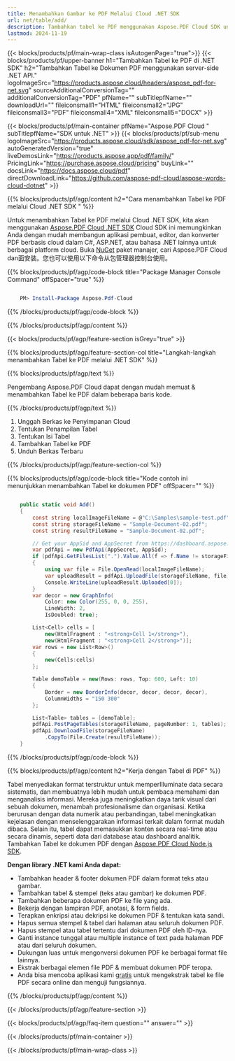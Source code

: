 ```yaml
---
title: Menambahkan Gambar ke PDF Melalui Cloud .NET SDK
url: net/table/add/
description: Tambahkan tabel ke PDF menggunakan Aspose.PDF Cloud SDK untuk .NET. Buat tata letak terstruktur secara dinamis di dokumen.
lastmod: 2024-11-19
---
```


{{< blocks/products/pf/main-wrap-class isAutogenPage="true">}}
{{< blocks/products/pf/upper-banner h1="Tambahkan Tabel ke PDF di .NET SDK" h2="Tambahkan Tabel ke Dokumen PDF menggunakan server-side .NET API." logoImageSrc="https://products.aspose.cloud/headers/aspose_pdf-for-net.svg" sourceAdditionalConversionTag="" additionalConversionTag="PDF" pfName="" subTitlepfName="" downloadUrl="" fileiconsmall1="HTML" fileiconsmall2="JPG" fileiconsmall3="PDF" fileiconsmall4="XML" fileiconsmall5="DOCX" >}}

{{< blocks/products/pf/main-container pfName="Aspose.PDF Cloud " subTitlepfName="SDK untuk .NET" >}}
{{< blocks/products/pf/sub-menu logoImageSrc="https://products.aspose.cloud/sdk/aspose_pdf-for-net.svg"
autoGeneratedVersion="true"
liveDemosLink="https://products.aspose.app/pdf/family/" PricingLink="https://purchase.aspose.cloud/pricing" buyLink="" docsLink="https://docs.aspose.cloud/pdf"  directDownloadLink="https://github.com/aspose-pdf-cloud/aspose-words-cloud-dotnet" >}}

{{% blocks/products/pf/agp/content h2="Cara menambahkan Tabel ke PDF melalui Cloud .NET SDK " %}}

Untuk menambahkan Tabel ke PDF melalui Cloud .NET SDK, kita akan menggunakan
[Aspose.PDF Cloud .NET SDK](https://products.aspose.cloud/pdf/net/)
Cloud SDK ini memungkinkan Anda dengan mudah membangun aplikasi pembuat, editor, dan konverter PDF berbasis cloud dalam C#, ASP.NET, atau bahasa .NET lainnya untuk berbagai platform cloud. Buka
[NuGet](https://www.nuget.org/packages/Aspose.Pdf-Cloud)
paket manajer, cari
Aspose.PDF Cloud
dan面安装。您也可以使用以下命令从包管理器控制台使用。

{{% blocks/products/pf/agp/code-block title="Package Manager Console Command" offSpacer="true" %}}

```powershell

    PM> Install-Package Aspose.Pdf-Cloud

```

{{% /blocks/products/pf/agp/code-block %}}

{{% /blocks/products/pf/agp/content %}}

{{< blocks/products/pf/agp/feature-section isGrey="true" >}}

{{% blocks/products/pf/agp/feature-section-col title="Langkah-langkah menambahkan Tabel ke PDF melalui .NET SDK" %}}

{{% blocks/products/pf/agp/text %}}

Pengembang Aspose.PDF Cloud dapat dengan mudah memuat & menambahkan Tabel ke PDF dalam beberapa baris kode.

{{% /blocks/products/pf/agp/text %}}

1. Unggah Berkas ke Penyimpanan Cloud
1. Tentukan Penampilan Tabel
1. Tentukan Isi Tabel
1. Tambahkan Tabel ke PDF
1. Unduh Berkas Terbaru

{{% /blocks/products/pf/agp/feature-section-col %}}

{{% blocks/products/pf/agp/code-block title="Kode contoh ini menunjukkan menambahkan Tabel ke dokumen PDF" offSpacer="" %}}

```cs

    public static void Add()
    {
        const string localImageFileName = @"C:\Samples\sample-test.pdf";
        const string storageFileName = "Sample-Document-02.pdf";
        const string resultFileName = "Sample-Document-02.pdf";

        // Get your AppSid and AppSecret from https://dashboard.aspose.cloud (free registration required).
        var pdfApi = new PdfApi(AppSecret, AppSid);
        if (pdfApi.GetFilesList(".").Value.All(f => f.Name != storageFileName))
        {
            using var file = File.OpenRead(localImageFileName);
            var uploadResult = pdfApi.UploadFile(storageFileName, file);
            Console.WriteLine(uploadResult.Uploaded[0]);
        }
        var decor = new GraphInfo(
            Color: new Color(255, 0, 0, 255),
            LineWidth: 2,
            IsDoubled: true);

        List<Cell> cells = [
            new(HtmlFragment : "<strong>Cell 1</strong>"),
            new(HtmlFragment : "<strong>Cell 2</strong>")];
        var rows = new List<Row>()
        {
            new(Cells:cells)
        };

        Table demoTable = new(Rows: rows, Top: 600, Left: 10)
        {
            Border = new BorderInfo(decor, decor, decor, decor),
            ColumnWidths = "150 300"
        };

        List<Table> tables = [demoTable];
        pdfApi.PostPageTables(storageFileName, pageNumber: 1, tables);
        pdfApi.DownloadFile(storageFileName)
            .CopyTo(File.Create(resultFileName));
    }
```

{{% /blocks/products/pf/agp/code-block %}}

{{% blocks/products/pf/agp/content h2="Kerja dengan Tabel di PDF" %}}

Tabel menyediakan format terstruktur untuk memperIlluminate data secara sistematis, dan membuatnya lebih mudah untuk pembaca memahami dan menganalisis informasi. Mereka juga meningkatkan daya tarik visual dari sebuah dokumen, menambah profesionalisme dan organisasi. Ketika berurusan dengan data numerik atau perbandingan, tabel meningkatkan kejelasan dengan menselenggarakan informasi terkait dalam format mudah dibaca. Selain itu, tabel dapat memasukkan konten secara real-time atau secara dinamis, seperti data dari database atau dashboard analitik.
Tambahkan Tabel ke dokumen PDF dengan [Aspose.PDF Cloud Node.js SDK](https://products.aspose.cloud/pdf/net/).

**Dengan library .NET kami Anda dapat:**

+ Tambahkan header & footer dokumen PDF dalam format teks atau gambar.
+ Tambahkan tabel & stempel (teks atau gambar) ke dokumen PDF.
+ Tambahkan beberapa dokumen PDF ke file yang ada.
+ Bekerja dengan lampiran PDF, anotasi, & form fields.
+ Terapkan enkripsi atau dekripsi ke dokumen PDF & tentukan kata sandi.
+ Hapus semua stempel & tabel dari halaman atau seluruh dokumen PDF.
+ Hapus stempel atau tabel tertentu dari dokumen PDF oleh ID-nya.
+ Ganti instance tunggal atau multiple instance of text pada halaman PDF atau dari seluruh dokumen.
+ Dukungan luas untuk mengonversi dokumen PDF ke berbagai format file lainnya.
+ Ekstrak berbagai elemen file PDF & membuat dokumen PDF teropa.
+ Anda bisa mencoba aplikasi kami [gratis](https://products.aspose.app/pdf/table-extraction) untuk mengekstrak tabel ke file PDF secara online dan menguji fungsiannya.

{{% /blocks/products/pf/agp/content %}}

{{< /blocks/products/pf/agp/feature-section >}}

{{< blocks/products/pf/agp/faq-item question="" answer="" >}}

{{< /blocks/products/pf/main-container >}}

{{< /blocks/products/pf/main-wrap-class >}}

